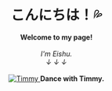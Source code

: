 <h1 align="center">こんにちは！💦</h1>

<p align="center">
    <b>Welcome to my page!</b><br><br>
    <i>
        I'm Eishu.<br>
        ↓ ↓ ↓
        <br>
    </i><br>
    <a href=https://atcoder.jp/users/Acu>
        <img src=https://media.tenor.com/st4y7eXAnrIAAAAC/shaun-the.gif alt="Timmy">
    </a>
    <b>Dance with Timmy.</b><br>
</p>
